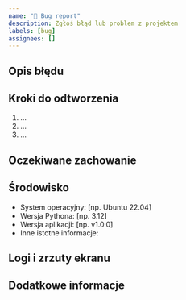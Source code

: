 ```yaml
---
name: "🐛 Bug report"
description: Zgłoś błąd lub problem z projektem
labels: [bug]
assignees: []
---
```


## Opis błędu

<!-- Opisz na czym polega błąd. -->

## Kroki do odtworzenia
1. ...
2. ...
3. ...

## Oczekiwane zachowanie
<!-- Opisz, co powinno się wydarzyć. -->

## Środowisko
- System operacyjny: [np. Ubuntu 22.04]
- Wersja Pythona: [np. 3.12]
- Wersja aplikacji: [np. v1.0.0]
- Inne istotne informacje:

## Logi i zrzuty ekranu
<!-- Załącz logi, stack trace lub screenshoty jeśli to możliwe. -->

## Dodatkowe informacje
<!-- Inne istotne informacje, które mogą pomóc w rozwiązaniu problemu. --> 